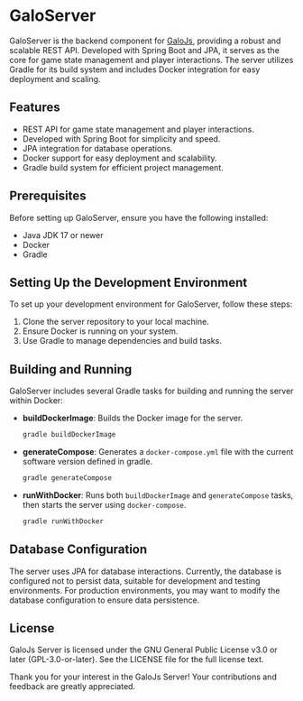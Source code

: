 
# GaloServer

GaloServer is the backend component for [GaloJs](https://github.com/if-shouldrs/GaloJs), providing a robust and scalable REST API. Developed with Spring Boot and JPA, it serves as the core for game state management and player interactions. The server utilizes Gradle for its build system and includes Docker integration for easy deployment and scaling.

## Features

- REST API for game state management and player interactions.
- Developed with Spring Boot for simplicity and speed.
- JPA integration for database operations.
- Docker support for easy deployment and scalability.
- Gradle build system for efficient project management.

## Prerequisites

Before setting up GaloServer, ensure you have the following installed:

- Java JDK 17 or newer
- Docker
- Gradle

## Setting Up the Development Environment

To set up your development environment for GaloServer, follow these steps:

1. Clone the server repository to your local machine.
2. Ensure Docker is running on your system.
3. Use Gradle to manage dependencies and build tasks.

## Building and Running

GaloServer includes several Gradle tasks for building and running the server within Docker:

- **buildDockerImage**: Builds the Docker image for the server.
  ```bash
  gradle buildDockerImage
  ```
- **generateCompose**: Generates a `docker-compose.yml` file with the current software version defined in gradle.
  ```bash
  gradle generateCompose
  ```
- **runWithDocker**: Runs both `buildDockerImage` and `generateCompose` tasks, then starts the server using `docker-compose`.
  ```bash
  gradle runWithDocker
  ```

## Database Configuration

The server uses JPA for database interactions. Currently, the database is configured not to persist data, suitable for development and testing environments. For production environments, you may want to modify the database configuration to ensure data persistence.

## License

GaloJs Server is licensed under the GNU General Public License v3.0 or later (GPL-3.0-or-later). See the LICENSE file for the full license text.


Thank you for your interest in the GaloJs Server! Your contributions and feedback are greatly appreciated.
